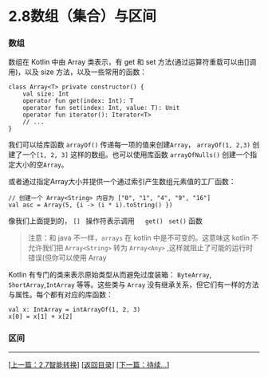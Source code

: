 # 2.8数组（集合）与区间

<a name="sz"></a>

### 数组

数组在 Kotlin 中由  Array  类表示，有  get  和  set  方法(通过运算符重载可以由[]调用)，以及  size  方法，以及一些常用的函数：

	class Array<T> private constructor() {
		val size: Int
		operator fun get(index: Int): T
		operator fun set(index: Int, value: T): Unit
		operator fun iterator(): Iterator<T>
		// ...
	}

我们可以给库函数  `arrayOf()`  传递每一项的值来创建`Array`， `arrayOf(1, 2,3)`  创建了一个`[1, 2, 3]` 这样的数组。也可以使用库函数  `arrayOfNulls()`  创建一个指定大小的空`Array`。

或者通过指定Array大小并提供一个通过索引产生数组元素值的工厂函数：

	// 创建一个 Array<String> 内容为 ["0", "1", "4", "9", "16"]
	val asc = Array(5, {i -> (i * i).toString() })

像我们上面提到的， `[] ` 操作符表示调用　` get()`  ` set()`  函数

> 注意：和 java 不一样，`arrays` 在 kotlin 中是不可变的。这意味这 kotlin 不允许我们把  `Array<String>`  转为  `Array<Any>`  ,这样就阻止了可能的运行时错误(但你可以使用  Array<outAny> 


Kotlin 有专门的类来表示原始类型从而避免过度装箱： `ByteArray`, `ShortArray`,`IntArray` 等等。这些类与 `Array` 没有继承关系，但它们有一样的方法与属性。每个都有对应的库函数：

	val x: IntArray = intArrayOf(1, 2, 3)
	x[0] = x[1] + x[2]

### 区间


---
[[上一篇：2.7智能转换](https://sogrey.github.io/Kotlin-Notes/notes/2%E5%9F%BA%E6%9C%AC%E8%AF%AD%E6%B3%95/2.7%E6%99%BA%E8%83%BD%E8%BD%AC%E6%8D%A2)] [[返回目录](https://sogrey.github.io/Kotlin-Notes/)] [[下一篇：待续...]()]